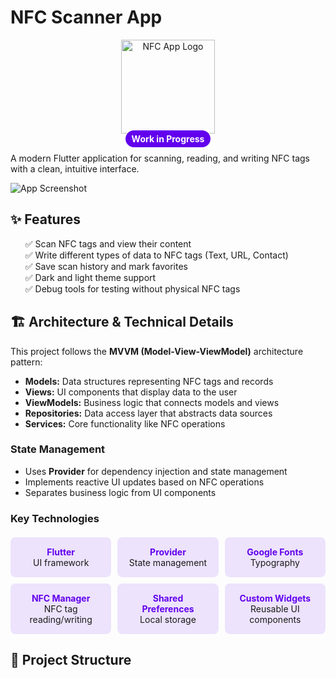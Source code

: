 # NFC Scanner App

<div align="center">
  <img src="https://via.placeholder.com/150?text=NFC+App" alt="NFC App Logo" width="150"/>
  <br>
  <span style="background-color: #6200EE; color: white; padding: 5px 10px; border-radius: 20px; font-weight: bold;">Work in Progress</span>
</div>

A modern Flutter application for scanning, reading, and writing NFC tags with a clean, intuitive interface.

![App Screenshot](https://via.placeholder.com/800x400?text=NFC+Scanner+App)

## ✨ Features

<ul style="list-style-type: none;">
  <li>✅ Scan NFC tags and view their content</li>
  <li>✅ Write different types of data to NFC tags (Text, URL, Contact)</li>
  <li>✅ Save scan history and mark favorites</li>
  <li>✅ Dark and light theme support</li>
  <li>✅ Debug tools for testing without physical NFC tags</li>
</ul>

## 🏗️ Architecture & Technical Details

This project follows the **MVVM (Model-View-ViewModel)** architecture pattern:

- **Models:** Data structures representing NFC tags and records
- **Views:** UI components that display data to the user
- **ViewModels:** Business logic that connects models and views
- **Repositories:** Data access layer that abstracts data sources
- **Services:** Core functionality like NFC operations

### State Management

- Uses **Provider** for dependency injection and state management
- Implements reactive UI updates based on NFC operations
- Separates business logic from UI components

### Key Technologies

<div style="display: grid; grid-template-columns: repeat(3, 1fr); gap: 10px; margin-top: 20px;">
  <div style="background-color: rgba(98, 0, 238, 0.1); padding: 15px; border-radius: 8px; text-align: center;">
    <strong style="color: #6200EE; display: block;">Flutter</strong>
    UI framework
  </div>
  <div style="background-color: rgba(98, 0, 238, 0.1); padding: 15px; border-radius: 8px; text-align: center;">
    <strong style="color: #6200EE; display: block;">Provider</strong>
    State management
  </div>
  <div style="background-color: rgba(98, 0, 238, 0.1); padding: 15px; border-radius: 8px; text-align: center;">
    <strong style="color: #6200EE; display: block;">Google Fonts</strong>
    Typography
  </div>
  <div style="background-color: rgba(98, 0, 238, 0.1); padding: 15px; border-radius: 8px; text-align: center;">
    <strong style="color: #6200EE; display: block;">NFC Manager</strong>
    NFC tag reading/writing
  </div>
  <div style="background-color: rgba(98, 0, 238, 0.1); padding: 15px; border-radius: 8px; text-align: center;">
    <strong style="color: #6200EE; display: block;">Shared Preferences</strong>
    Local storage
  </div>
  <div style="background-color: rgba(98, 0, 238, 0.1); padding: 15px; border-radius: 8px; text-align: center;">
    <strong style="color: #6200EE; display: block;">Custom Widgets</strong>
    Reusable UI components
  </div>
</div>

## 📁 Project Structure
